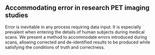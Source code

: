 ## Accommodating error in research PET imaging studies

Error is inevitable in any process requiring data input.  It is especially prevalent when entering the details of human subjects during medical scans. We present a method to accommodate errors introduced during scans, allowing corrected and de-identified results to be produced while satisfying the conditions of truth and correctness.
